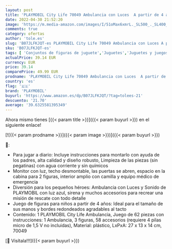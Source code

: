 ```yaml
---
layout: post
title: 'PLAYMOBIL City Life 70049 Ambulancia con Luces  A partir de 4 años'
date: 2022-04-30 21:52:20
image: 'https://m.media-amazon.com/images/I/51oMax6xmrL._SL500_._SL400_.jpg'
comments: true
category: ofertas
author: 'tole.es'
slug: 'B07JLFKJQT-es PLAYMOBIL City Life 70049 Ambulancia con Luces A partir de...'
sku: 'B07JLFKJQT-es'
tags: [ 'Conjuntos de figuras de juguete','Juguetes','Juguetes y juegos','Muñecos y figuras','playmobil','🇪🇸', ]
actualPrice: 39.14 EUR
currency: EUR
price: 39.14
comparePrice: 49.99 EUR
prodname: 'PLAYMOBIL City Life 70049 Ambulancia con Luces  A partir de 4 años'
country: 'es'
flag: '🇪🇸'
brand: 'PLAYMOBIL'
buyurl: 'https://www.amazon.es/dp/B07JLFKJQT/?tag=tolees-21'
descuento: '21.70'
average: '39.6325581395349'
---
```


Ahora mismo tienes [{{< param title >}}]({{< param buyurl >}}) en el siguiente enlace!

[![{{< param prodname >}}]({{< param image >}})]({{< param buyurl >}})

🔎:

- Para jugar a diario: Incluye instrucciones para montarlo con ayuda de los padres, alta calidad y diseño robusto, Limpieza de las piezas (sin pegatinas) con agua corriente y sin químicos
- Monitor con luz, techo desmontable, las puertas se abren, espacio en la cabina para 2 figuras, interior amplio con camilla y equipo médico de emergencia
- Diversión para los pequeños héroes: Ambulancia con Luces y Sonido de PLAYMOBIL con luz azul, sirena y muchos accesorios para recrear una misión de rescate con todo detalle
- Juego de figuras para niños a partir de 4 años: Ideal para el tamaño de sus manos y bordes redondeados agradables al tacto
- Contenido: 1 PLAYMOBIL City Life Ambulancia, Juego de 62 piezas con instrucciones: 1 Ambulancia, 3 figuras, 58 accesorios (requiere 4 pilas micro de 1,5 V no incluidas), Material: plástico, LxPxA: 27 x 13 x 14 cm, 70049

[🛒 Visítala!!!]({{< param buyurl >}})
